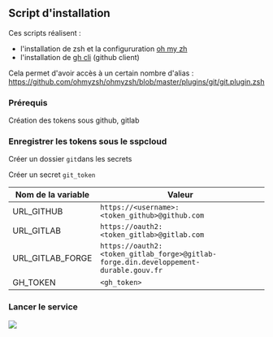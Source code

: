 ## Script d'installation

Ces scripts réalisent  :
  - l'installation de zsh et la configururation [oh my zh](https://ohmyz.sh/)
  - l'installation de [gh cli](https://cli.github.com/) (github client)

Cela permet d'avoir accès à un certain nombre d'alias : https://github.com/ohmyzsh/ohmyzsh/blob/master/plugins/git/git.plugin.zsh


### Prérequis

Création des tokens sous github, gitlab

### Enregistrer les tokens sous le sspcloud

Créer un dossier `git`dans les secrets

Créer un secret `git_token`

| Nom de la variable | Valeur                                                                                 |
|--------------------|----------------------------------------------------------------------------------------|
| URL_GITHUB         | `https://<username>:<token_github>@github.com`                                      |
| URL_GITLAB         | `https://oauth2:<token_gitlab>@gitlab.com`                                            |
| URL_GITLAB_FORGE   | `https://oauth2:<token_gitlab_forge>@gitlab-forge.din.developpement-durable.gouv.fr` |
| GH_TOKEN           | `<gh_token>`                                                                           |

### Lancer le service

[![](https://img.shields.io/badge/SSPCloud-RStudio-blue)](https://datalab.sspcloud.fr/launcher/inseefrlab-helm-charts-datascience/rstudio?onyxia.friendlyName=%C2%ABrstudio-zsh%C2%BB&security.allowlist.enabled=false&init.personalInit=%C2%ABhttps%3A%2F%2Fraw.githubusercontent.com%2Fjdlom%2Fsspcloud_collections%2Fparcours-r%2Finit_scripts%2Finit_script.sh%C2%BB&vault.secret=%C2%ABparcours_r%2Ftokens%C2%BB)


